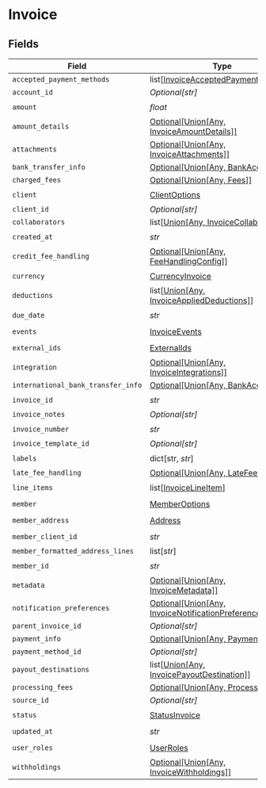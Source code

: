 # Invoice


## Fields

| Field                                                                                                          | Type                                                                                                           | Required                                                                                                       | Description                                                                                                    |
| -------------------------------------------------------------------------------------------------------------- | -------------------------------------------------------------------------------------------------------------- | -------------------------------------------------------------------------------------------------------------- | -------------------------------------------------------------------------------------------------------------- |
| `accepted_payment_methods`                                                                                     | list[[InvoiceAcceptedPaymentMethods](../../models/shared/invoiceacceptedpaymentmethods.md)]                    | :heavy_minus_sign:                                                                                             | N/A                                                                                                            |
| `account_id`                                                                                                   | *Optional[str]*                                                                                                | :heavy_minus_sign:                                                                                             | N/A                                                                                                            |
| `amount`                                                                                                       | *float*                                                                                                        | :heavy_check_mark:                                                                                             | N/A                                                                                                            |
| `amount_details`                                                                                               | [Optional[Union[Any, InvoiceAmountDetails]]](../../models/shared/invoiceamountdetails1.md)                     | :heavy_minus_sign:                                                                                             | N/A                                                                                                            |
| `attachments`                                                                                                  | [Optional[Union[Any, InvoiceAttachments]]](../../models/shared/invoiceattachments1.md)                         | :heavy_minus_sign:                                                                                             | N/A                                                                                                            |
| `bank_transfer_info`                                                                                           | [Optional[Union[Any, BankAccount]]](../../models/shared/invoicebanktransferinfo.md)                            | :heavy_minus_sign:                                                                                             | N/A                                                                                                            |
| `charged_fees`                                                                                                 | [Optional[Union[Any, Fees]]](../../models/shared/invoicechargedfees.md)                                        | :heavy_minus_sign:                                                                                             | N/A                                                                                                            |
| `client`                                                                                                       | [ClientOptions](../../models/shared/clientoptions.md)                                                          | :heavy_check_mark:                                                                                             | N/A                                                                                                            |
| `client_id`                                                                                                    | *Optional[str]*                                                                                                | :heavy_minus_sign:                                                                                             | N/A                                                                                                            |
| `collaborators`                                                                                                | list[[Union[Any, InvoiceCollaborator]](../../models/shared/invoicecollaborators.md)]                           | :heavy_minus_sign:                                                                                             | N/A                                                                                                            |
| `created_at`                                                                                                   | *str*                                                                                                          | :heavy_check_mark:                                                                                             | N/A                                                                                                            |
| `credit_fee_handling`                                                                                          | [Optional[Union[Any, FeeHandlingConfig]]](../../models/shared/invoicecreditfeehandling.md)                     | :heavy_minus_sign:                                                                                             | N/A                                                                                                            |
| `currency`                                                                                                     | [CurrencyInvoice](../../models/shared/currencyinvoice.md)                                                      | :heavy_check_mark:                                                                                             | N/A                                                                                                            |
| `deductions`                                                                                                   | list[[Union[Any, InvoiceAppliedDeductions]](../../models/shared/invoicedeductions.md)]                         | :heavy_minus_sign:                                                                                             | N/A                                                                                                            |
| `due_date`                                                                                                     | *str*                                                                                                          | :heavy_check_mark:                                                                                             | N/A                                                                                                            |
| `events`                                                                                                       | [InvoiceEvents](../../models/shared/invoiceevents.md)                                                          | :heavy_check_mark:                                                                                             | N/A                                                                                                            |
| `external_ids`                                                                                                 | [ExternalIds](../../models/shared/externalids.md)                                                              | :heavy_check_mark:                                                                                             | N/A                                                                                                            |
| `integration`                                                                                                  | [Optional[Union[Any, InvoiceIntegrations]]](../../models/shared/invoiceintegration.md)                         | :heavy_minus_sign:                                                                                             | N/A                                                                                                            |
| `international_bank_transfer_info`                                                                             | [Optional[Union[Any, BankAccount]]](../../models/shared/invoiceinternationalbanktransferinfo.md)               | :heavy_minus_sign:                                                                                             | N/A                                                                                                            |
| `invoice_id`                                                                                                   | *str*                                                                                                          | :heavy_check_mark:                                                                                             | N/A                                                                                                            |
| `invoice_notes`                                                                                                | *Optional[str]*                                                                                                | :heavy_minus_sign:                                                                                             | N/A                                                                                                            |
| `invoice_number`                                                                                               | *str*                                                                                                          | :heavy_check_mark:                                                                                             | N/A                                                                                                            |
| `invoice_template_id`                                                                                          | *Optional[str]*                                                                                                | :heavy_minus_sign:                                                                                             | N/A                                                                                                            |
| `labels`                                                                                                       | dict[str, *str*]                                                                                               | :heavy_check_mark:                                                                                             | N/A                                                                                                            |
| `late_fee_handling`                                                                                            | [Optional[Union[Any, LateFeeConfig]]](../../models/shared/invoicelatefeehandling.md)                           | :heavy_minus_sign:                                                                                             | N/A                                                                                                            |
| `line_items`                                                                                                   | list[[InvoiceLineItem](../../models/shared/invoicelineitem.md)]                                                | :heavy_check_mark:                                                                                             | N/A                                                                                                            |
| `member`                                                                                                       | [MemberOptions](../../models/shared/memberoptions.md)                                                          | :heavy_check_mark:                                                                                             | N/A                                                                                                            |
| `member_address`                                                                                               | [Address](../../models/shared/address.md)                                                                      | :heavy_check_mark:                                                                                             | N/A                                                                                                            |
| `member_client_id`                                                                                             | *str*                                                                                                          | :heavy_check_mark:                                                                                             | N/A                                                                                                            |
| `member_formatted_address_lines`                                                                               | list[*str*]                                                                                                    | :heavy_minus_sign:                                                                                             | N/A                                                                                                            |
| `member_id`                                                                                                    | *str*                                                                                                          | :heavy_check_mark:                                                                                             | N/A                                                                                                            |
| `metadata`                                                                                                     | [Optional[Union[Any, InvoiceMetadata]]](../../models/shared/invoicemetadata1.md)                               | :heavy_minus_sign:                                                                                             | N/A                                                                                                            |
| `notification_preferences`                                                                                     | [Optional[Union[Any, InvoiceNotificationPreferences]]](../../models/shared/invoicenotificationpreferences1.md) | :heavy_minus_sign:                                                                                             | N/A                                                                                                            |
| `parent_invoice_id`                                                                                            | *Optional[str]*                                                                                                | :heavy_minus_sign:                                                                                             | N/A                                                                                                            |
| `payment_info`                                                                                                 | [Optional[Union[Any, PaymentInfo]]](../../models/shared/invoicepaymentinfo.md)                                 | :heavy_minus_sign:                                                                                             | N/A                                                                                                            |
| `payment_method_id`                                                                                            | *Optional[str]*                                                                                                | :heavy_minus_sign:                                                                                             | N/A                                                                                                            |
| `payout_destinations`                                                                                          | list[[Union[Any, InvoicePayoutDestination]](../../models/shared/invoicepayoutdestinations.md)]                 | :heavy_minus_sign:                                                                                             | N/A                                                                                                            |
| `processing_fees`                                                                                              | [Optional[Union[Any, ProcessingFees]]](../../models/shared/invoiceprocessingfees.md)                           | :heavy_minus_sign:                                                                                             | N/A                                                                                                            |
| `source_id`                                                                                                    | *Optional[str]*                                                                                                | :heavy_minus_sign:                                                                                             | N/A                                                                                                            |
| `status`                                                                                                       | [StatusInvoice](../../models/shared/statusinvoice.md)                                                          | :heavy_check_mark:                                                                                             | N/A                                                                                                            |
| `updated_at`                                                                                                   | *str*                                                                                                          | :heavy_check_mark:                                                                                             | N/A                                                                                                            |
| `user_roles`                                                                                                   | [UserRoles](../../models/shared/userroles.md)                                                                  | :heavy_check_mark:                                                                                             | N/A                                                                                                            |
| `withholdings`                                                                                                 | [Optional[Union[Any, InvoiceWithholdings]]](../../models/shared/invoicewithholdings1.md)                       | :heavy_minus_sign:                                                                                             | N/A                                                                                                            |